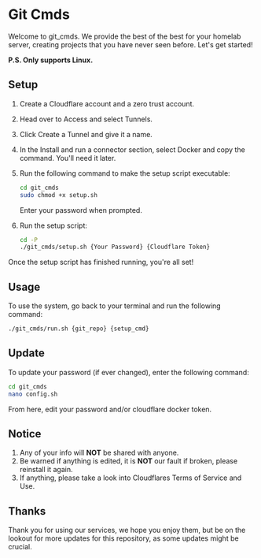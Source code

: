 # Git Cmds

Welcome to git_cmds. We provide the best of the best for your homelab server, creating projects that you have never seen before. Let's get started!

**P.S. Only supports Linux.**

## Setup

1. Create a Cloudflare account and a zero trust account.
2. Head over to Access and select Tunnels.
3. Click Create a Tunnel and give it a name.
4. In the Install and run a connector section, select Docker and copy the command. You'll need it later.
5. Run the following command to make the setup script executable:

    ```bash
    cd git_cmds
    sudo chmod +x setup.sh
    ```

    Enter your password when prompted.

6. Run the setup script:

    ```bash
    cd -P
    ./git_cmds/setup.sh {Your Password} {Cloudflare Token}
    ```

Once the setup script has finished running, you're all set!

## Usage

To use the system, go back to your terminal and run the following command:

```bash
./git_cmds/run.sh {git_repo} {setup_cmd}
```

## Update

To update your password (if ever changed), enter the following command:

```bash
cd git_cmds
nano config.sh
```

From here, edit your password and/or cloudflare docker token.

## Notice

1. Any of your info will **NOT** be shared with anyone.
2. Be warned if anything is edited, it is **NOT** our fault if broken, please reinstall it again.
3. If anything, please take a look into Cloudflares Terms of Service and Use.

## Thanks

Thank you for using our services, we hope you enjoy them, but be on the lookout for more updates for this repository, as some updates might be crucial.
